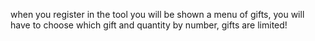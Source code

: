 when you register in the tool you will be shown a menu of gifts, you will have to choose which gift and quantity by number, gifts are limited!
